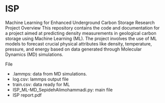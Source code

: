 # ISP
Machine Learning for Enhanced Underground Carbon Storage Research
Project Overview
This repository contains the code and documentation for a project aimed at predicting density measurements in geological carbon storage using Machine Learning (ML). The project involves the use of ML models to forecast crucial physical attributes like density, temperature, pressure, and energy based on data generated through Molecular Dynamics (MD) simulations.

File
* .lammps: data from MD simulations. 
* log.csv: lammps output file
* train.csv: data ready for ML
* ISP_ML-MD_SepidehAlimohammadi.py: main file
* ISP report.pdf
